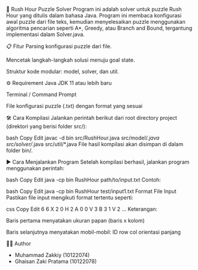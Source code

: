 🚗 Rush Hour Puzzle Solver
Program ini adalah solver untuk puzzle Rush Hour yang ditulis dalam bahasa Java. Program ini membaca konfigurasi awal puzzle dari file teks, kemudian menyelesaikan puzzle menggunakan algoritma pencarian seperti A*, Greedy, atau Branch and Bound, tergantung implementasi dalam Solver.java.

📋 Fitur
Parsing konfigurasi puzzle dari file.

Mencetak langkah-langkah solusi menuju goal state.

Struktur kode modular: model, solver, dan util.

⚙️ Requirement
Java JDK 11 atau lebih baru

Terminal / Command Prompt

File konfigurasi puzzle (.txt) dengan format yang sesuai

🛠️ Cara Kompilasi
Jalankan perintah berikut dari root directory project (direktori yang berisi folder src/):

bash
Copy
Edit
javac -d bin src/RushHour.java src/model/*.java src/solver/*.java src/util/*.java
File hasil kompilasi akan disimpan di dalam folder bin/.

▶️ Cara Menjalankan Program
Setelah kompilasi berhasil, jalankan program menggunakan perintah:

bash
Copy
Edit
java -cp bin RushHour path/to/input.txt
Contoh:

bash
Copy
Edit
java -cp bin RushHour test/input1.txt
Format File Input
Pastikan file input mengikuti format tertentu seperti:

css
Copy
Edit
6 6
X 2 0 H 2
A 0 0 V 3
B 3 1 V 2
...
Keterangan:

Baris pertama menyatakan ukuran papan (baris x kolom)

Baris selanjutnya menyatakan mobil-mobil: ID row col orientasi panjang

👨‍💻 Author
* Muhammad Zakkiy (10122074)
* Ghaisan Zaki Pratama (10122078)
